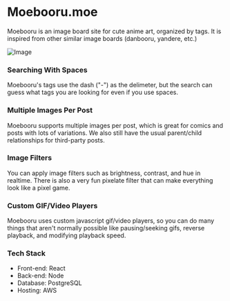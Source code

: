 # Moebooru.moe

Moebooru is an image board site for cute anime art, organized by tags. It is inspired from other similar image boards (danbooru, yandere, etc.)

![Image](https://github.com/Tenpi/Moebooru.moe/blob/main/assets/misc/readme.png?raw=true)

### Searching With Spaces

Moebooru's tags use the dash ("-") as the delimeter, but the search can guess what tags you are looking for even if you use spaces.

### Multiple Images Per Post

Moebooru supports multiple images per post, which is great for comics and posts with lots of variations. We also still have the usual parent/child relationships for third-party posts.

### Image Filters

You can apply image filters such as brightness, contrast, and hue in realtime. There is also a very fun pixelate filter that 
can make everything look like a pixel game.

### Custom GIF/Video Players

Moebooru uses custom javascript gif/video players, so you can do many things that aren't normally possible like pausing/seeking 
gifs, reverse playback, and modifying playback speed.

### Tech Stack

- Front-end: React
- Back-end: Node
- Database: PostgreSQL
- Hosting: AWS